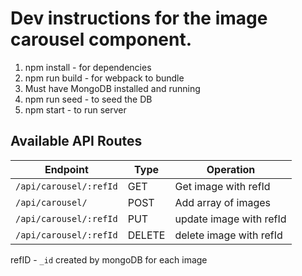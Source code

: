 # Dev instructions for the image carousel component.
1. npm install - for dependencies
2. npm run build -  for webpack to bundle
3. Must have MongoDB installed and running
4. npm run seed - to seed the DB
5. npm start - to run server


## Available API Routes

| Endpoint               | Type   | Operation                   |
|------------------------|--------|-----------------------------|
| `/api/carousel/:refId` | GET    | Get image with refId        |
| `/api/carousel/`       | POST   | Add array of images         |
| `/api/carousel/:refId` | PUT    | update image with refId     |
| `/api/carousel/:refId` | DELETE | delete image with refId     |

refID - `_id` created by mongoDB for each image